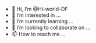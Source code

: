 - 👋 Hi, I’m @Hi-world-DF
- 👀 I’m interested in ...
- 🌱 I’m currently learning ...
- 💞️ I’m looking to collaborate on ...
- 📫 How to reach me ...

<!---
Hi-world-DF/Hi-world-DF is a ✨ special ✨ repository because its `README.md` (this file) appears on your GitHub profile.
You can click the Preview link to take a look at your changes.
--->
